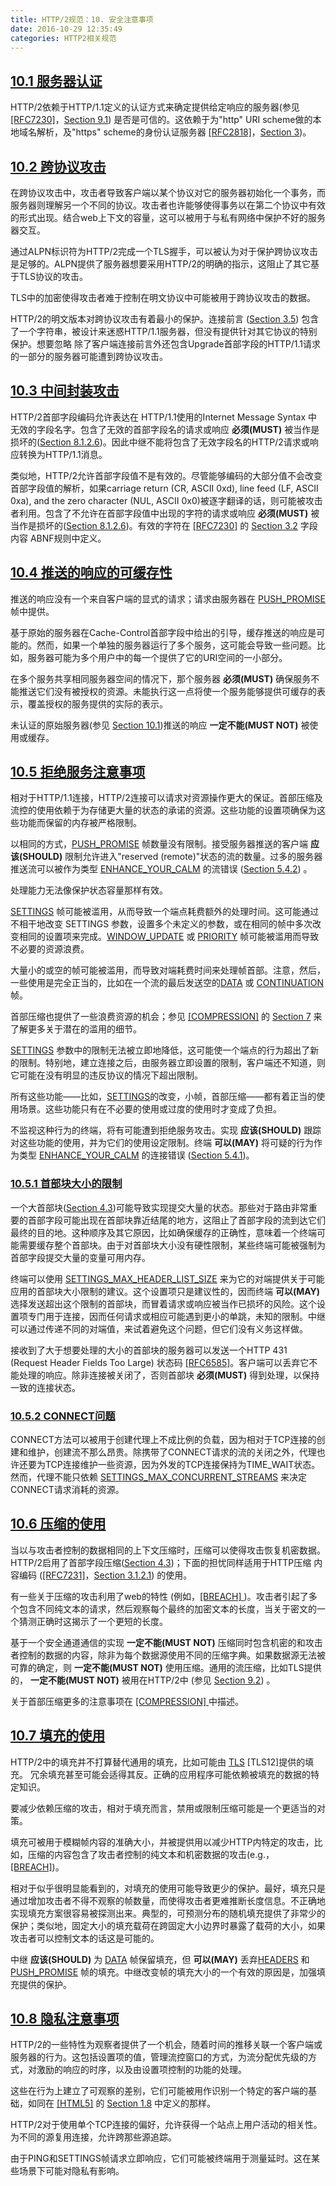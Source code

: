 ```yaml
---
title: HTTP/2规范：10. 安全注意事项
date: 2016-10-29 12:35:49
categories: HTTP2相关规范
---
```


## [10.1 服务器认证](https://http2.github.io/http2-spec/#authority)

HTTP/2依赖于HTTP/1.1定义的认证方式来确定提供给定响应的服务器(参见 [[RFC7230]](https://http2.github.io/http2-spec/#RFC7230)，[Section 9.1](https://svn.tools.ietf.org/svn/wg/httpbis/specs/rfc7230.html#establishing.authority)) 是否是可信的。这依赖于为"http" URI scheme做的本地域名解析，及"https" scheme的身份认证服务器 [[RFC2818]](https://http2.github.io/http2-spec/#RFC2818)，[Section 3](https://tools.ietf.org/html/rfc2818#section-3))。

<!--more-->

## [10.2 跨协议攻击](https://http2.github.io/http2-spec/#rfc.section.10.2)

在跨协议攻击中，攻击者导致客户端以某个协议对它的服务器初始化一个事务，而服务器则理解另一个不同的协议。攻击者也许能够使得事务以在第二个协议中有效的形式出现。结合web上下文的容量，这可以被用于与私有网络中保护不好的服务器交互。

通过ALPN标识符为HTTP/2完成一个TLS握手，可以被认为对于保护跨协议攻击是足够的。ALPN提供了服务器想要采用HTTP/2的明确的指示，这阻止了其它基于TLS协议的攻击。

TLS中的加密使得攻击者难于控制在明文协议中可能被用于跨协议攻击的数据。

HTTP/2的明文版本对跨协议攻击有着最小的保护。连接前言 ([Section 3.5](https://http2.github.io/http2-spec/#ConnectionHeader)) 包含了一个字符串，被设计来迷惑HTTP/1.1服务器，但没有提供针对其它协议的特别保护。想要忽略 除了客户端连接前言外还包含Upgrade首部字段的HTTP/1.1请求 的一部分的服务器可能遭到跨协议攻击。

## [10.3 中间封装攻击](https://http2.github.io/http2-spec/#rfc.section.10.3)

HTTP/2首部字段编码允许表达在 HTTP/1.1使用的Internet Message Syntax 中无效的字段名字。包含了无效的首部字段名的请求或响应 **必须(MUST)** 被当作是损坏的([Section 8.1.2.6](https://http2.github.io/http2-spec/#malformed))。因此中继不能将包含了无效字段名的HTTP/2请求或响应转换为HTTP/1.1消息。

类似地，HTTP/2允许首部字段值不是有效的。尽管能够编码的大部分值不会改变首部字段值的解析，如果carriage return (CR, ASCII 0xd), line feed (LF, ASCII 0xa), and the zero character (NUL, ASCII 0x0)被逐字翻译的话，则可能被攻击者利用。包含了不允许在首部字段值中出现的字符的请求或响应 **必须(MUST)**  被当作是损坏的([Section 8.1.2.6](https://http2.github.io/http2-spec/#malformed))。有效的字符在 [[RFC7230]](https://http2.github.io/http2-spec/#RFC7230) 的 [Section 3.2](https://svn.tools.ietf.org/svn/wg/httpbis/specs/rfc7230.html#header.fields) 字段内容 ABNF规则中定义。

## [10.4 推送的响应的可缓存性](https://http2.github.io/http2-spec/#rfc.section.10.4)

推送的响应没有一个来自客户端的显式的请求；请求由服务器在 [PUSH_PROMISE](https://http2.github.io/http2-spec/#PUSH_PROMISE) 帧中提供。

基于原始的服务器在Cache-Control首部字段中给出的引导，缓存推送的响应是可能的。然而，如果一个单独的服务器运行了多个服务，这可能会导致一些问题。比如，服务器可能为多个用户中的每一个提供了它的URI空间的一小部分。

在多个服务共享相同服务器空间的情况下，那个服务器 **必须(MUST)** 确保服务不能推送它们没有被授权的资源。未能执行这一点将使一个服务能够提供可缓存的表示，覆盖授权的服务提供的实际的表示。

未认证的原始服务器(参见 [Section 10.1](https://http2.github.io/http2-spec/#authority))推送的响应 **一定不能(MUST NOT)** 被使用或缓存。

## [10.5 拒绝服务注意事项](https://http2.github.io/http2-spec/#dos)

相对于HTTP/1.1连接，HTTP/2连接可以请求对资源操作更大的保证。首部压缩及流控的使用依赖于为存储更大量的状态的承诺的资源。这些功能的设置项确保为这些功能而保留的内存被严格限制。

以相同的方式，[PUSH_PROMISE](https://http2.github.io/http2-spec/#PUSH_PROMISE) 帧数量没有限制。接受服务器推送的客户端 **应该(SHOULD)** 限制允许进入"reserved (remote)"状态的流的数量。过多的服务器推送流可以被作为类型 [ENHANCE_YOUR_CALM](https://http2.github.io/http2-spec/#ENHANCE_YOUR_CALM) 的流错误 ([Section 5.4.2](https://http2.github.io/http2-spec/#StreamErrorHandler)) 。

处理能力无法像保护状态容量那样有效。

[SETTINGS](https://http2.github.io/http2-spec/#SETTINGS) 帧可能被滥用，从而导致一个端点耗费额外的处理时间。这可能通过不相干地改变 SETTINGS 参数，设置多个未定义的参数，或在相同的帧中多次改变相同的设置项来完成。[WINDOW_UPDATE](https://http2.github.io/http2-spec/#WINDOW_UPDATE) 或 [PRIORITY](https://http2.github.io/http2-spec/#PRIORITY) 帧可能被滥用而导致不必要的资源浪费。

大量小的或空的帧可能被滥用，而导致对端耗费时间来处理帧首部。注意，然后，一些使用是完全正当的，比如在一个流的最后发送空的[DATA](https://http2.github.io/http2-spec/#DATA) 或 [CONTINUATION](https://http2.github.io/http2-spec/#CONTINUATION) 帧。

首部压缩也提供了一些浪费资源的机会；参见 [[COMPRESSION]](https://http2.github.io/http2-spec/#COMPRESSION) 的 [Section 7](https://tools.ietf.org/html/rfc7541#section-7) 来了解更多关于潜在的滥用的细节。

[SETTINGS](https://http2.github.io/http2-spec/#SETTINGS) 参数中的限制无法被立即地降低，这可能使一个端点的行为超出了新的限制。特别地，建立连接之后，由服务器立即设置的限制，客户端还不知道，则它可能在没有明显的违反协议的情况下超出限制。

所有这些功能——比如，[SETTINGS](https://http2.github.io/http2-spec/#SETTINGS)的改变，小帧，首部压缩——都有着正当的使用场景。这些功能只有在不必要的使用或过度的使用时才变成了负担。

不监视这种行为的终端，将有可能遭到拒绝服务攻击。实现 **应该(SHOULD)** 跟踪对这些功能的使用，并为它们的使用设定限制。终端 **可以(MAY)** 将可疑的行为作为类型 [ENHANCE_YOUR_CALM](https://http2.github.io/http2-spec/#ENHANCE_YOUR_CALM) 的连接错误 ([Section 5.4.1](https://http2.github.io/http2-spec/#ConnectionErrorHandler))。

### [10.5.1 首部块大小的限制](https://http2.github.io/http2-spec/#MaxHeaderBlock)

一个大首部块([Section 4.3](https://http2.github.io/http2-spec/#HeaderBlock))可能导致实现提交大量的状态。那些对于路由非常重要的首部字段可能出现在首部块靠近结尾的地方，这阻止了首部字段的流到达它们最终的目的地。这种顺序及其它原因，比如确保缓存的正确性，意味着一个终端可能需要缓存整个首部块。由于对首部块大小没有硬性限制，某些终端可能被强制为首部字段提交大量的变量可用内存。

终端可以使用 [SETTINGS_MAX_HEADER_LIST_SIZE](https://http2.github.io/http2-spec/#SETTINGS_MAX_HEADER_LIST_SIZE) 来为它的对端提供关于可能应用的首部块大小限制的建议。这个设置项只是建议性的，因而终端 **可以(MAY)** 选择发送超出这个限制的首部块，而冒着请求或响应被当作已损坏的风险。这个设置项专门用于连接，因而任何请求或相应可能遇到更小的单跳，未知的限制。中继可以通过传递不同的对端值，来试着避免这个问题，但它们没有义务这样做。

接收到了大于想要处理的大小的首部块的服务器可以发送一个HTTP 431 (Request Header Fields Too Large) 状态码 [[RFC6585]](https://http2.github.io/http2-spec/#RFC6585)。客户端可以丢弃它不能处理的响应。除非连接被关闭了，否则首部块 **必须(MUST)** 得到处理，以保持一致的连接状态。

### [10.5.2 CONNECT问题](https://http2.github.io/http2-spec/#connectDos)

CONNECT方法可以被用于创建代理上不成比例的负载，因为相对于TCP连接的创建和维护，创建流不那么昂贵。除携带了CONNECT请求的流的关闭之外，代理也许还要为TCP连接维护一些资源，因为外发的TCP连接保持为TIME_WAIT状态。然而，代理不能只依赖 [SETTINGS_MAX_CONCURRENT_STREAMS](https://http2.github.io/http2-spec/#SETTINGS_MAX_CONCURRENT_STREAMS) 来决定CONNECT请求消耗的资源。

## [10.6 压缩的使用](https://http2.github.io/http2-spec/#rfc.section.10.6)

当以与攻击者控制的数据相同的上下文压缩时，压缩可以使得攻击恢复机密数据。HTTP/2启用了首部字段压缩([Section 4.3](https://http2.github.io/http2-spec/#HeaderBlock))；下面的担忧同样适用于HTTP压缩 内容编码 ([[RFC7231]](https://http2.github.io/http2-spec/#RFC7231)，[Section 3.1.2.1](https://svn.tools.ietf.org/svn/wg/httpbis/specs/rfc7231.html#content.codings)) 的使用。

有一些关于压缩的攻击利用了web的特性 (例如，[[BREACH]
](https://http2.github.io/http2-spec/#BREACH))。攻击者引起了多个包含不同纯文本的请求，然后观察每个最终的加密文本的长度，当关于密文的一个猜测正确时这揭示了一个更短的长度。

基于一个安全通道通信的实现 **一定不能(MUST NOT)** 压缩同时包含机密的和攻击者控制的数据的内容，除非为每个数据源使用不同的压缩字典。如果数据源无法被可靠的确定，则 **一定不能(MUST NOT)** 使用压缩。通用的流压缩，比如TLS提供的， **一定不能(MUST NOT)** 被用在HTTP/2中 (参见 [Section 9.2](https://http2.github.io/http2-spec/#TLSUsage)) 。

关于首部压缩更多的注意事项在 [[COMPRESSION]
](https://http2.github.io/http2-spec/#COMPRESSION) 中描述。

## [10.7 填充的使用](https://http2.github.io/http2-spec/#padding)

HTTP/2中的填充并不打算替代通用的填充，比如可能由 [TLS](https://http2.github.io/http2-spec/#TLS12) [TLS12]提供的填充。
冗余填充甚至可能会适得其反。正确的应用程序可能依赖被填充的数据的特定知识。

要减少依赖压缩的攻击，相对于填充而言，禁用或限制压缩可能是一个更适当的对策。

填充可被用于模糊帧内容的准确大小，并被提供用以减少HTTP内特定的攻击，比如，压缩的内容包含了攻击者控制的纯文本和机密数据的攻击(e.g.，[[BREACH]](https://http2.github.io/http2-spec/#BREACH))。

相对于似乎很明显能看到的，对填充的使用可能导致更少的保护。最好，填充只是通过增加攻击者不得不观察的帧数量，而使得攻击者更难推断长度信息。不正确地实现填充方案很容易被探测出来。典型的，可预测分布的随机填充提供了非常少的保护；类似地，固定大小的填充载荷在跨固定大小边界时暴露了载荷的大小，如果攻击者可以控制文本的话这是可能的。

中继 **应该(SHOULD)** 为 [DATA](https://http2.github.io/http2-spec/#DATA) 帧保留填充，但 **可以(MAY)** 丢弃[HEADERS](https://http2.github.io/http2-spec/#HEADERS) 和 [PUSH_PROMISE](https://http2.github.io/http2-spec/#PUSH_PROMISE) 帧的填充。中继改变帧的填充大小的一个有效的原因是，加强填充提供的保护。

## [10.8 隐私注意事项](https://http2.github.io/http2-spec/#rfc.section.10.8)

HTTP/2的一些特性为观察者提供了一个机会，随着时间的推移关联一个客户端或服务器的行为。这包括设置项的值，管理流控窗口的方式，为流分配优先级的方式，对激励的响应的时序，以及由设置项控制的功能的处理。

这些在行为上建立了可观察的差别，它们可能被用作识别一个特定的客户端的基础，如同在 [[HTML5]](https://http2.github.io/http2-spec/#HTML5) 的 [Section 1.8](http://www.w3.org/TR/2014/REC-html5-20141028/introduction.html#fingerprint) 中定义的那样。

HTTP/2对于使用单个TCP连接的偏好，允许获得一个站点上用户活动的相关性。为不同的源复用连接，允许跨那些源追踪。

由于PING和SETTINGS帧请求立即响应，它们可能被终端用于测量延时。这在某些场景下可能对隐私有影响。
